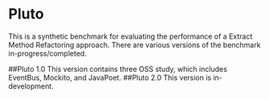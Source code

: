 # Pluto

This is a synthetic benchmark for evaluating the performance of a Extract Method Refactoring approach. There are various versions of the benchmark in-progress/completed.



 ##Pluto 1.0
    This version contains three OSS study, which includes EventBus, Mockito, and JavaPoet.
 ##Pluto 2.0
    This version is in-development.
